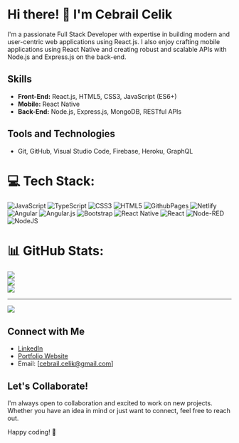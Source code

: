 <!-- Proudly created with GPRM ( https://gprm.itsvg.in ) -->
# Hi there! 👋 I'm Cebrail Celik

I'm a passionate Full Stack Developer with expertise in building modern and user-centric web applications using React.js. I also enjoy crafting mobile applications using React Native and creating robust and scalable APIs with Node.js and Express.js on the back-end.

## Skills

- **Front-End:** React.js, HTML5, CSS3, JavaScript (ES6+)
- **Mobile:** React Native
- **Back-End:** Node.js, Express.js, MongoDB, RESTful APIs

## Tools and Technologies

- Git, GitHub, Visual Studio Code, Firebase, Heroku, GraphQL


# 💻 Tech Stack:
![JavaScript](https://img.shields.io/badge/javascript-%23323330.svg?style=for-the-badge&logo=javascript&logoColor=%23F7DF1E) ![TypeScript](https://img.shields.io/badge/typescript-%23007ACC.svg?style=for-the-badge&logo=typescript&logoColor=white) ![CSS3](https://img.shields.io/badge/css3-%231572B6.svg?style=for-the-badge&logo=css3&logoColor=white) ![HTML5](https://img.shields.io/badge/html5-%23E34F26.svg?style=for-the-badge&logo=html5&logoColor=white) ![GithubPages](https://img.shields.io/badge/github%20pages-121013?style=for-the-badge&logo=github&logoColor=white) ![Netlify](https://img.shields.io/badge/netlify-%23000000.svg?style=for-the-badge&logo=netlify&logoColor=#00C7B7) ![Angular](https://img.shields.io/badge/angular-%23DD0031.svg?style=for-the-badge&logo=angular&logoColor=white) ![Angular.js](https://img.shields.io/badge/angular.js-%23E23237.svg?style=for-the-badge&logo=angularjs&logoColor=white) ![Bootstrap](https://img.shields.io/badge/bootstrap-%238511FA.svg?style=for-the-badge&logo=bootstrap&logoColor=white) ![React Native](https://img.shields.io/badge/react_native-%2320232a.svg?style=for-the-badge&logo=react&logoColor=%2361DAFB) ![React](https://img.shields.io/badge/react-%2320232a.svg?style=for-the-badge&logo=react&logoColor=%2361DAFB) ![Node-RED](https://img.shields.io/badge/Node--RED-%238F0000.svg?style=for-the-badge&logo=node-red&logoColor=white) ![NodeJS](https://img.shields.io/badge/node.js-6DA55F?style=for-the-badge&logo=node.js&logoColor=white)
# 📊 GitHub Stats:
![](https://github-readme-stats.vercel.app/api?username=celikcebrail&theme=monokai&hide_border=false&include_all_commits=false&count_private=false)<br/>
![](https://github-readme-streak-stats.herokuapp.com/?user=celikcebrail&theme=monokai&hide_border=false)<br/>
![](https://github-readme-stats.vercel.app/api/top-langs/?username=celikcebrail&theme=monokai&hide_border=false&include_all_commits=false&count_private=false&layout=compact)

---
[![](https://visitcount.itsvg.in/api?id=celikcebrail&icon=2&color=1)](https://visitcount.itsvg.in)



## Connect with Me

- [LinkedIn]([www.linkedin.com/in/cebrail-c-4b1809113](https://www.linkedin.com/in/cebrail-c-4b1809113/))
- [Portfolio Website](https://www.yourportfoliowebsite.com)
- Email: [cebrail.celik@gmail.com]

## Let's Collaborate!

I'm always open to collaboration and excited to work on new projects. Whether you have an idea in mind or just want to connect, feel free to reach out.

Happy coding! 🚀
